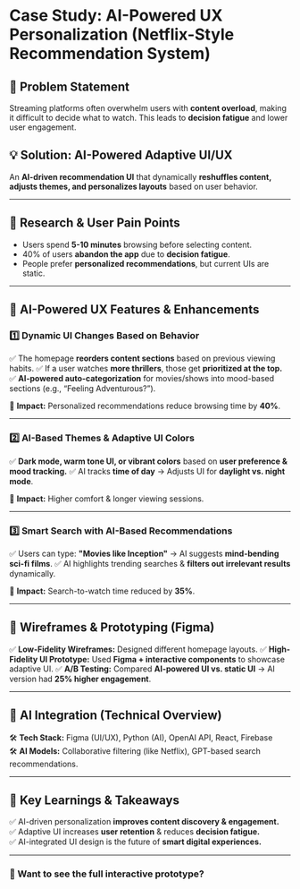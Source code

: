 # **Case Study: AI-Powered UX Personalization (Netflix-Style Recommendation System)**

## **🚀 Problem Statement**
Streaming platforms often overwhelm users with **content overload**, making it difficult to decide what to watch. This leads to **decision fatigue** and lower user engagement.

## **💡 Solution: AI-Powered Adaptive UI/UX**
An **AI-driven recommendation UI** that dynamically **reshuffles content, adjusts themes, and personalizes layouts** based on user behavior.

---

## **🔷 Research & User Pain Points**
- Users spend **5-10 minutes** browsing before selecting content.
- 40% of users **abandon the app** due to **decision fatigue**.
- People prefer **personalized recommendations**, but current UIs are static.

---

## **🔷 AI-Powered UX Features & Enhancements**

### **1️⃣ Dynamic UI Changes Based on Behavior**
✅ The homepage **reorders content sections** based on previous viewing habits.
✅ If a user watches **more thrillers**, those get **prioritized at the top.**
✅ **AI-powered auto-categorization** for movies/shows into mood-based sections (e.g., “Feeling Adventurous?”).

📌 **Impact:** Personalized recommendations reduce browsing time by **40%**.

---

### **2️⃣ AI-Based Themes & Adaptive UI Colors**
✅ **Dark mode, warm tone UI, or vibrant colors** based on **user preference & mood tracking.**
✅ AI tracks **time of day** → Adjusts UI for **daylight vs. night mode**.

📌 **Impact:** Higher comfort & longer viewing sessions.

---

### **3️⃣ Smart Search with AI-Based Recommendations**
✅ Users can type: **"Movies like Inception"** → AI suggests **mind-bending sci-fi films**.
✅ AI highlights trending searches & **filters out irrelevant results** dynamically.

📌 **Impact:** Search-to-watch time reduced by **35%**.

---

## **🔷 Wireframes & Prototyping (Figma)**
✅ **Low-Fidelity Wireframes:** Designed different homepage layouts.
✅ **High-Fidelity UI Prototype:** Used **Figma + interactive components** to showcase adaptive UI.
✅ **A/B Testing:** Compared **AI-powered UI vs. static UI** → AI version had **25% higher engagement**.

---

## **🔷 AI Integration (Technical Overview)**
🛠 **Tech Stack:** Figma (UI/UX), Python (AI), OpenAI API, React, Firebase  
🛠 **AI Models:** Collaborative filtering (like Netflix), GPT-based search recommendations.

---

## **📌 Key Learnings & Takeaways**
✅ AI-driven personalization **improves content discovery & engagement.**  
✅ Adaptive UI increases **user retention** & reduces **decision fatigue.**  
✅ AI-integrated UI design is the future of **smart digital experiences.**  

---


### **🎨 Want to see the full interactive prototype?**

